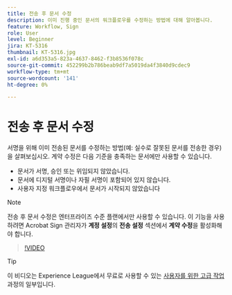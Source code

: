 ```yaml
---
title: 전송 후 문서 수정
description: 이미 진행 중인 문서의 워크플로우를 수정하는 방법에 대해 알아봅니다.
feature: Workflow, Sign
role: User
level: Beginner
jira: KT-5316
thumbnail: KT-5316.jpg
exl-id: a6d353a5-823a-4637-8462-f3b8536f078c
source-git-commit: 452299b2b786beab9df7a5019da4f3840d9cdec9
workflow-type: tm+mt
source-wordcount: '141'
ht-degree: 0%

---
```


# 전송 후 문서 수정

서명을 위해 이미 전송된 문서를 수정하는 방법(예: 실수로 잘못된 문서를 전송한 경우)을 살펴보십시오. 계약 수정은 다음 기준을 충족하는 문서에만 사용할 수 있습니다.

* 문서가 서명, 승인 또는 위임되지 않았습니다.
* 문서에 디지털 서명이나 자필 서명이 포함되어 있지 않습니다.
* 사용자 지정 워크플로우에서 문서가 시작되지 않았습니다


>[!NOTE]
>
>전송 후 문서 수정은 엔터프라이즈 수준 플랜에서만 사용할 수 있습니다. 이 기능을 사용하려면 Acrobat Sign 관리자가 **계정 설정**&#x200B;의 **전송 설정** 섹션에서 **계약 수정**&#x200B;을 활성화해야 합니다.

>[!VIDEO](https://video.tv.adobe.com/v/342299?quality=12&learn=on&hidetitle=true)

>[!TIP]
>
>이 비디오는 Experience League에서 무료로 사용할 수 있는 [사용자를 위한 고급 작업](https://experienceleague.adobe.com/?recommended=Sign-U-1-2020.3) 과정의 일부입니다.
